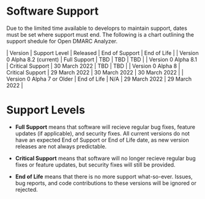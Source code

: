 # Software Support

Due to the limited time available to developrs to maintain support, dates must be set where support must end. The following is a chart outlining the support shedule for Open DMARC Analyzer.

| Version                       | Support Level    | Released       | End of Support | End of Life   |
| Version 0 Alpha 8.2 (current) | Full Support     | TBD            | TBD            | TBD           |
| Version 0 Alpha 8.1           | Critical Support | 30 March 2022  | TBD            | TBD           |
| Version 0 Alpha 8             | Critical Support | 29 March 2022  | 30 March 2022  | 30 March 2022 |
| Version 0 Alpha 7 or Older    | End of Life      | N/A            | 29 March 2022  | 29 March 2022 |

# Support Levels

- **Full Support** means that software will recieve regular bug fixes, feature updates (if applicable), and security fixes. All current versions do not have an expected End of Support or End of Life date, as new version releases are not always predictable.

- **Critical Support** means that software will no longer recieve regular bug fixes or feature updates, but security fixes will still be provided.

- **End of Life** means that there is no more support what-so-ever. Issues, bug reports, and code contributions to these versions will be ignored or rejected.
